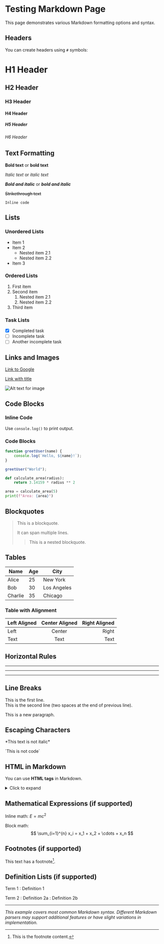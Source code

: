 # Testing Markdown Page

This page demonstrates various Markdown formatting options and syntax.

## Headers

You can create headers using `#` symbols:

# H1 Header
## H2 Header  
### H3 Header
#### H4 Header
##### H5 Header
###### H6 Header

## Text Formatting

**Bold text** or __bold text__

*Italic text* or _italic text_

***Bold and italic*** or ___bold and italic___

~~Strikethrough text~~

`Inline code`

## Lists

### Unordered Lists

- Item 1
- Item 2
  - Nested item 2.1
  - Nested item 2.2
- Item 3

### Ordered Lists

1. First item
2. Second item
   1. Nested item 2.1
   2. Nested item 2.2
3. Third item

### Task Lists

- [x] Completed task
- [ ] Incomplete task
- [ ] Another incomplete task

## Links and Images

[Link to Google](https://www.google.com)

[Link with title](https://www.example.com "Example Website")

![Alt text for image](https://via.placeholder.com/150x100 "Image title")

## Code Blocks

### Inline Code
Use `console.log()` to print output.

### Code Blocks

```javascript
function greetUser(name) {
    console.log(`Hello, ${name}!`);
}

greetUser("World");
```

```python
def calculate_area(radius):
    return 3.14159 * radius ** 2

area = calculate_area(5)
print(f"Area: {area}")
```

## Blockquotes

> This is a blockquote.
> 
> It can span multiple lines.
>
> > This is a nested blockquote.

## Tables

| Name | Age | City |
|------|-----|------|
| Alice | 25 | New York |
| Bob | 30 | Los Angeles |
| Charlie | 35 | Chicago |

### Table with Alignment

| Left Aligned | Center Aligned | Right Aligned |
|:-------------|:--------------:|--------------:|
| Left | Center | Right |
| Text | Text | Text |

## Horizontal Rules

---

***

___

## Line Breaks

This is the first line.  
This is the second line (two spaces at the end of previous line).

This is a new paragraph.

## Escaping Characters

\*This text is not italic\*

\`This is not code\`

## HTML in Markdown

You can use <strong>HTML tags</strong> in Markdown.

<details>
<summary>Click to expand</summary>

This content is hidden by default and can be expanded by clicking the summary.

</details>

## Mathematical Expressions (if supported)

Inline math: $E = mc^2$

Block math:
$$
\sum_{i=1}^{n} x_i = x_1 + x_2 + \cdots + x_n
$$

## Footnotes (if supported)

This text has a footnote[^1].

[^1]: This is the footnote content.

## Definition Lists (if supported)

Term 1
: Definition 1

Term 2
: Definition 2a
: Definition 2b

---

*This example covers most common Markdown syntax. Different Markdown parsers may support additional features or have slight variations in implementation.*

